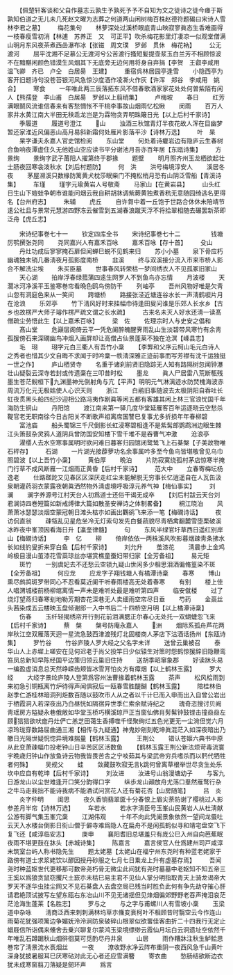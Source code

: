 <!-- { "loadSidebar": true } -->
　　【佩楚轩客谈和父自作墓志云孰生予孰死予予不自知为文之徒诗之徒今瘗于斯孰知伯道之无儿未几死赵文曜为志葬之何道两山闲树梅百株赵德符题碣曰宋诗人雪林李君之墓】
　　梅花集句
　　林萝深处过溪桥眼底青山映寂寥眞态生香难画得一枝春瘦雪初消【林逋　苏养正　又　可正平】吹杀梅花影里灯凄凉一似观堂僧满山明月东风夜茶煮西嵒瀑布冰【张镃　周文璞　罗邺　贯休　梅花衲】
　　公无渡河
　　屈平沈湘不足慕公无渡河兮公苦渡行搔短髪提壶浆玉白兰芳不相顾惊波不在黯黮闲颜色错漠生风烟其下无底旁无边何用将身自弃捐【李贺　王叡李咸用　温飞卿　齐已　卢仝　白居昜　王建】
　　重宿呉林居园亭逢雪
　　小隐西亭为客开旧题诗句没苍苔银河风急惊沙度酒作凌凘火作灰【许浑　郑谷　李咸用　姚合】
　　寒食
　　一年唯此两三辰落拓东风不借春歌酒家家花处处何曽紫陌有闲人【熊孺登　李山甫　白居昜　罗邺以上翦绡集】
　　卢梅坡
　　春日
　　红芳满眼鬬风流谁信春来有客愁惆怅不干桃李事故山烟雨忆松楸
　　闵雨
　　百万人家井水黄江南大半田无秧乖龙岂是为霖物贪弄明珠簸日光【以上后村千家诗】
　　季履道
　　履道号澄江
　　山
　　浊酒三秋馆青灯半夜花故人浑在目幽梦暂还家淮近风偏恶山高月易斜新霜何处雁片影落平沙【诗林万选】
　　叶　杲
　　杲字谦夫永嘉人官史馆检阅
　　东山堂
　　何处着诗癯岩边有隐庐云生春树合鱼响夜潭虚住久无他姓山空应读书平分谢池月吾亦百年居【东瓯诗集】
　　方景绚
　　景绚字武子莆阳人擢第终于郡掾
　　题壁
　　明月照齐州玉龙栖欲起壮士肠夜回寒衾泼秋水【刘后村题防】
　　何　洪
　　洪号梅境淳安人
　　溪居冬夜
　　茅屋濒溪只数椽防篱黄犬枕莎眠柴门不掩松梢月恐有山阴泛雪船【青溪诗集】
　　车瑾
　　瑾字元瑜黄岩人号敬斋
　　马家山【在黄岩县】
　　山头红日生山下螘蛙争朝市谁能问烟云我自耕胡牀调紫蕨黄独煮香秔无意随园绮逃名更得名【台州府志】
　　朱辅
　　虎丘
　　自许胷中着一丘饱于世路合休休未陪靖节逺公社且与景常元慧游四野冻云催雪到五湖春浪蹴天浮不将拾翠相随去碾罢新茶即泛舟【虎丘志】








　　宋诗纪事巻七十一
　　钦定四库全书
　　宋诗纪事巻七十二　　　　　钱塘厉鹗撰张尧同
　　尧同嘉兴人有嘉禾百咏
　　嘉禾百咏【存十首】
　　殳山
　　丹灶功成后寥寥掩石扉但闻蝉巳蜕不见鹤来归
　　苏小小墓
　　泉下骨应朽幽魂独未销几番淸夜月孤影度南桥
　　韭溪
　　终与双溪接分流入市来市桥人影合不解洗尘埃
　　朱买臣墓
　　世事春风转荣枯一梦间绣衣人不见孤冢旧家山
　　天心湖
　　拍岸浮春绿菰蒲四逺生网罗人不到鱼鸟亦忘情
　　月波楼
　　天濶冰河净溪平玉鉴寒巻帘看晩色鸥鸟傍防干
　　列岫亭
　　吾州风物好唯是欠靑山忽有洞庭色来从一笑间
　　跨塘桥
　　路接张泾近塘连谷水长一声淸鹤唳片月在沧浪
　　乐郊亭
　　竹下淸风好时来挂幅巾待逢田叟问谁是乐郊人长水乡【古乡也故楞严大师子璿作楞严疏文谓之长水疏】
　　古来名未灭人好水还淸一读髙僧疏尘劳悟此生【以上嘉禾百咏】
　　梁　佐
　　佐理宗时人与史安之倡和
　　髙山堂
　　危巓层阁倚云平一凭危阑醉魄醒霁雨乱山生淡碧带风寒竹有余靑孤猨傍石来深礀幽鸟冲烟入画屏却让高僧占仙景蓬莱不独在沧溟【嵊县志】
　　毛　珝
　　珝字元白三衢人有吾竹小稾
　　【李龏和父序云柯山毛元白诗人之秀者也惜其少文自晦不求闻于时吟稾一帙淸深雅正迹前事而写芳襟有沈千运独挺一世之作】
　　庐山栖贤寺
　　名重于诸刹前贤旧隐踪无人知有路隔树忽闻钟瀑壮山疑裂云深寺若封或传遗稾在三叩昔时松
　　墨龙
　　眞人尸居雷八荒断甎残墨生苍茫鲵桓下九渊墨神光倒射角与亢【平声】明明元气淋漓迹水防焚槐海波赤周流万化元无极姑使人心识天则
　　浙江
　　白鹇旧事随波去太极阴阳自吞吐长虹夜贯黑头船四纪沙迎相公路冯夷作剧眞等闲五都有客雄其闲上林三官浪忧国千年海防生铜山
　　丹阳馆
　　渡江南来第一驿几度华堂延雁客百年运逐晓云空愁杀鞮官老无职南徐今日古阳关不断歌声祖离席国讐巳复事尤多折损年年春柳碧
　　富池庙
　　船头蜀锦三千尺倒影长虹浸寒碧相逢不是紫髯郎鹦鹉洲边眼生棘江头箫鼓杂灵鸦人道阴兵曾防国安知楼下雪千堆不是吞曹气冲激
　　沧浪亭
　　濯缨人去水空寒事属明时欲问难日暮客归园馆闭鹭鸶飞上石棊槃【子美故物唯石枰存】
　　石湖
　　一片湖光接薜萝功名余事属吟多至今鱼鸟皆堪敬曾见乌巾照碧波【以上吾竹小稾】
　　黄伯厚
　　晩泊
　　片防寂寞绕孤村茅店惊寒半掩门行草不成风断雁一江烟雨正黄昏【后村千家诗】
　　范大中
　　立春寄梅坛杨逸老
　　仕路蹉跎又见春区区深厌走红尘未能解脱无穷事长忆逍遥自在人瓦缶汲泉朝灌药羽衣蒙露夜朝眞洒然物外淸虚境呼吸淳元养气神【梅仙事实】
　　刘　澜
　　澜字养源号江村天台人初爲道士还俗干谒无成卒
　　【刘后村跋云天台刘君澜诗四巻短篇如新戒缚律大篇如散圣安禅诗之体制畧备】
　　桐江晓泊
　　风萧萧冰瑟瑟淡烟空蒙冠朝日滩头枯朩如画出鸜鹆飞来添一笔【梅礀诗话】
　　夜访侃直翁
　　疎瓴乱见星危坐冷无灯索句发先白餐蔬貌尽靑栖禽翻麓雪堕栗破溪冰昨夜中峯顶因看海日升【瀛奎律髓】
　　句
　　东风半绿官圩草西日遥红别岸山【梅礀诗话】
　　李　亿
　　柳
　　倚岸依依一两株溪风吹影暮烟疎靑条拂水长如线钓叟折来穿白鱼【后村千家诗】
　　刘允升
　　茧漆花
　　淸晨歩上金鸡岭极目漫山茧漆花雪蘂琼丝亦堪赏樵童蚕妇带归家【全芳备祖】
　　易元矩
　　斑竹
　　一别虞妃去不还愁云空锁九疑山世闲多少相思泪洒徧脩篁染不斑【全芳备祖】
　　何应龙
　　应龙字子翔钱塘人有橘潭诗稾
　　春寒
　　博山熏尽鹧鸪斑罗带同心不忍看莫近阑干听春雨楼高无处着春寒
　　有别
　　楼上佳人唱渭城楼前杨柳绾离情一声未是难听处最是难听第四声
　　临安僦楼
　　过了烧灯望燕归春寒刬地勒芳期杏花深巷无人卖细雨空帘尽日垂
　　芍药
　　金蘂丝头茜染成五云楼映玉盘倾谢郎一入中书后二十四桥空月明【以上橘潭诗稾】
　　伤春
　　玉纤轻揭绣帘开行到花前泪满腮正尔春心无处托一双蝴蜨忽飞来【后村千家诗】
　　蔡　槃
　　槃号防庵永嘉人
　　洲
　　烟际系孤舟芦花两岸秋江空双雁落天迥一星流急鼓西津渡残灯北固楼商人茅店下沽酒话扬州【东瓯诗集】
　　罗竹谷
　　竹谷庐陵人罗大经之父名字未详
　　送曾云巢被召
　　泰华山人上赤墀上嗟安在见何迟老于尚父投竿日少似辕生对策时怨鹤惊猨辞旧隐鞭鸾笞凤总新知早陈经国平边策归领云巢旧住持
　　送胡季昭窜象郡
　　好读牀头易一编盈虚消息总天然峥嵘齿颊皆冰雪肎怕炎方有瘴烟【以上鹤林玉露】
　　罗大经
　　大经字景纶庐陵人登第爲容州法曹掾着鹤林玉露
　　茶声
　　松风桧雨到来初急引铜瓶离竹炉待得声闻俱寂后一瓯春雪胜醍醐【鹤林玉露】
　　陪桂林伯赵季仁游桂林暗洞列炬数百随以鼓吹市人从之者以千计巳而入申而出入自曾公岩出于栖霞洞入若深夜出乃白昼恍如隔宿异世季仁索余赋诗纪之
　　瑰奇恣搜讨贝阙靑瑶房方隘疑永巷俄敞如华堂玉桥巧横溪琼戸正当窗仙佛肖髣髴钟鼓铿击撞赑赑左顾狺狺欲吠庬丹灶俨亡恙芝田蔼生香搏噬千怪聚绚烂五色光更无一尘涴但觉六月凉玲珑穿数路屈曲通三湘【相传与九疑通】神鬼妙剜刻乾坤眞混茫入如深夜暗出乃皦日光隔世疑怳惚异境难揣量【鹤林玉露】
　　王荆公
　　错认苍姬六典书中原从此变萧疎幅巾投老钟山日辛苦区区活数鱼
　　【鹤林玉露王荆公新法烦苛毒流寰宇晩歳归钟山作放鱼诗云物我皆畏苦舎之宁啖茹其与梁武帝穷兵嗜杀而以麫代牺牲者何殊】
　　吴规父
　　蛙
　　敛藏鼓吹寂无言跳何曾离草根举世尽贪生处乐坎中应自有乾坤【后村千家诗】
　　刘汝进
　　汝进号山翁漫塘幼子
　　与客九日游龙山以尘世难逢开口笑分韵得口字
　　纵歩龙山顚放舟尤荡口羣然雁鹜行杂之牛马走我拙不能诗我病不能酒试问赏花人还有菊花否【山房随笔】
　　吕　炎
　　炎字仲明
　　闺思
　　夜久香销翡翠匳十分春恨上眉尖荼防谢了樱桃过人影参差月半帘【诗林万选】
　　车若水
　　若水字淸臣号玉峯山民黄岩人从杜淸献公游有脚气集玉峯宂稾
　　江湖伟观
　　十年不向此凭阑景象依然一望间龙蜃吐云天入水楼台倒影日衔山僧于僻寺难爲隐人在扁舟不是闲孤鹤似寻和靖宅盘空飞下复飞还【咸淳临安志】
　　庚申
　　襄阳耆旧总堪羞只有庞公巳入州自向芭蕉眠夜雨不堪更鼓在牀头【赤城诗集】
　　陈嘉言
　　嘉言侯官人仕爲建州司戸咸淳末筑室台屿人称书隐先生
　　题太姥墓【太姥山在福宁州东尧时有种蓝老姥家于路傍有道士求浆姥饮以醪因授丹砂服之七月七日乗龙上升有虚墓存焉】
　　吾闻尧时种蓝妪世代更移那可数帝尧朽骨无微尘此间犹有尧时墓墓中老妪知不知五帝三王奚以爲狼贪鼠窃攫尺土窾朩未枯巳易主君不见仙人掌分明指取靑天上骑龙谒帝大罗天不逐华虫挂尘网又不见石棊盘人去盘空局已残当时胜负此何有争先劫夺摧心肝请君絶顶试披写左望东瓯右东冶山川不见无诸揺但见烽烟徧郊野野老吞声掩泪哀茫茫沧海生蓬莱【名胜志】
　　罗与之
　　与之字与甫螺川人有雪坡小稾
　　玉梁道中杂咏
　　淸商泛西来刺刺满林坞草朩儵变衰柯叶不相顾昔时翳空云今作连山雨菊花犹强项篱边争媚妩泠泠涧防泉破碎山根翠似欲畱佳客曲折二十四我行无定止蜡屐信所诣偶来儵舍去乗兴聊复尔蒙鸿玉梁境缥缈云霞仙月坛白云洞遗址空依然千年唯乱石蹲踞秋山烟徘徊莫可觅酌尽丹井泉
　　山居
　　雨作糟牀注秋生鲈鲙思巻帘了淸景流水褭烟丝
　　一夜
　　潦收野水净云阵布重阴一夜西风急千山黄叶深身犹披暑服耳巳厌寒砧对此无心者还应雪满簪
　　寄衣曲
　　愁肠结欲断边衣犹未成寒窗翦刀落疑是劒环声
　　爲言
